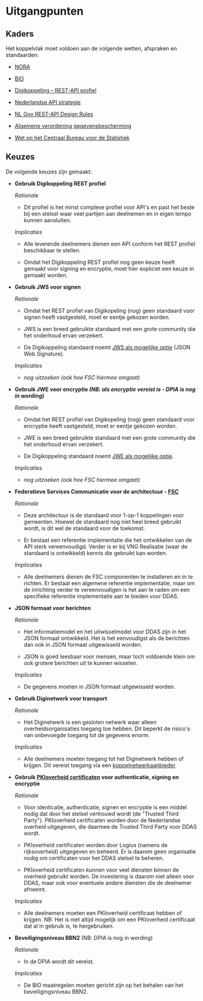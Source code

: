 # Uitgangpunten

## Kaders

Het koppelvlak moet voldoen aan de volgende wetten, afspraken en standaarden: 

- [NORA](https://www.noraonline.nl/wiki/NORA_online) 

- [BIO](https://www.bio-overheid.nl/)

- [Digikoppeling – REST-API profiel](https://logius-standaarden.github.io/Digikoppeling-Koppelvlakstandaard-REST-API/) 

- [Nederlandse API strategie](https://docs.geostandaarden.nl/api/API-Strategie/) 

- [NL Gov REST-API Design Rules](https://logius-standaarden.github.io/API-Design-Rules/) 

- [Algemene verordening gegevensbescherming](https://eur-lex.europa.eu/legal-content/NL/TXT/?uri=celex%3A32016R0679) 

- [Wet op het Centraal Bureau voor de Statistiek](https://wetten.overheid.nl/BWBR0015926/2022-03-02) 

## Keuzes

De volgende keuzes zijn gemaakt: 

- **Gebruik Digikoppeling REST profiel**
  
  *Rationale*
  
  - Dit profiel is het minst complexe profiel voor API's en past het beste bij een stelsel waar veel partijen aan deelnemen en in eigen tempo kunnen aansluiten.
  
  *Implicaties*
  
  - Alle leverende deelnemers dienen een API conform het REST profiel beschikbaar te stellen.
  
  - Omdat het Digikoppeling REST profiel nog geen keuze heeft gemaakt voor signing en encryptie, moet hier expliciet een keuze in gemaakt worden.

- **Gebruik JWS voor signen**
  
  *Rationale*
  
  - Omdat het REST profiel van Digikopeling (nog) geen standaard voor signen heeft vastgesteld, moet er eentje gekozen worden.
  
  - JWS is een breed gebruikte standaard met een grote community die het onderhoud ervan verzekert.
  
  - De Digikoppeling standaard noemt [JWS als mogelijke optie](https://gitdocumentatie.logius.nl/publicatie/dk/restapi/#bijlage-gebruik-van-signing-encryptie-in-de-context-van-http-rest-api) (JSON Web Signature).
  
  *Implicaties*
  
  - *nog uitzoeken (ook hoe FSC hiermee omgaat)*

- **Gebruik JWE voor encryptie *(NB: als encryptie vereist is - DPIA is nog in wording)***
  
  *Rationale*
  
  - Omdat het REST profiel van Digikopeling (nog) geen standaard voor encryptie heeft vastgesteld, moet er eentje gekozen worden.
  
  - JWE is een breed gebruikte standaard met een grote community die het onderhoud ervan verzekert.
  
  - De Digikoppeling standaard noemt [JWE als mogelijke optie](https://gitdocumentatie.logius.nl/publicatie/dk/restapi/#bijlage-gebruik-van-signing-encryptie-in-de-context-van-http-rest-api).
  
  *Implicaties*
  
  - *nog uitzoeken (ook hoe FSC hiermee omgaat)*

- **Federatieve Services Communicatie voor de architectuur - [FSC](https://docs.fsc.nlx.io/introduction)**
  
  *Rationale*
  
  - Deze architectuur is de standaard voor 1-op-1 koppelingen voor gemeenten. Hoewel de standaard nog niet heel breed gebruikt wordt, is dit wel de standaard voor de toekomst.
  
  - Er bestaat een referentie implementatie die het ontwikkelen van de API sterk vereenvoudigd. Verder is er bij VNG Realisatie (waar de standaard is ontwikkeld) kennis die gebruikt kan worden.
  
  *Implicaties*
  
  - Alle deelnemers dienen de FSC componenten te installeren en in te richten. Er bestaat een algemene referentie implementatie, maar om de inrichting verder te vereenvoudigen is het aan te raden om een specifieke referentie implementatie aan te bieden voor DDAS.

- **JSON formaat voor berichten**
  
  *Rationale*
  
  - Het informatiemodel en het uitwisselmodel voor DDAS zijn in het JSON formaat ontwikkeld. Het is het eenvoudigst als de berichten dan ook in JSON formaat uitgewisseld worden.
  
  - JSON is goed leesbaar voor mensen, maar toch voldoende klein om ook grotere berichten uit te kunnen wisselen.
  
  *Implicaties*
  
  - De gegevens moeten in JSON formaat uitgewisseld worden.

- **Gebruik Diginetwerk voor transport**
  
  *Rationale*
  
  - Het Diginetwerk is een gesloten netwerk waar alleen overheidsorganisaties toegang toe hebben. Dit beperkt de risico's van onbevoegde toegang tot de gegevens enorm.
  
  *Implicaties*
  
  - Alle deelnemers moeten toegang tot het Diginetwerk hebben of krijgen. Dit vereist toegang via een [koppelnetwerkaanbieder](https://www.logius.nl/domeinen/infrastructuur/diginetwerk/aansluiten).

- **Gebruik [PKIoverheid certificaten](https://www.logius.nl/domeinen/toegang/pkioverheid) voor authenticatie, signing en encryptie**
  
  *Rationale*
  
  - Voor identicatie, authenticatie, signen en encryptie is een middel nodig dat door het stelsel vertrouwd wordt (de "Trusted Third Party"). PKIoverheid certificaten worden door de Nederlandse overheid uitgegeven, die daarmee de Trusted Third Party voor DDAS wordt.
  
  - PKIoverheid certificaten worden door Logius (namens de rijksoverheid) uitgegeven en beheerd. Er is daarom geen organisatie nodig om certificaten voor het DDAS stelsel te beheren.
  
  - PKIoverheid certificaten kunnen voor veel  diensten binnen de overheid gebruikt worden. De investering is daarom niet alleen voor DDAS, maar ook voor eventuele andere diensten die de deelnemer afneemt.
  
  *Implicaties*
  
  - Alle deelnemers moeten een PKIoverheid certificaat hebben of krijgen. NB: Het is niet altijd mogelijk om een PKIoverheid certificaat dat al in gebruik is, te hergebruiken.

- **Beveiligingsniveau BBN2** (NB: DPIA is nog in wording) 
  
  *Rationale*
  
  - In de DPIA wordt dit vereist.
  
  *Implicaties*
  
  - De BIO maatregelen moeten gericht zijn op het behalen van het beveiligingsniveau BBN2.
